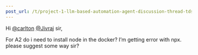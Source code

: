 ```yaml
---
post_url: /t/project-1-llm-based-automation-agent-discussion-thread-tds-jan-2025/164277/360
---
```

Hi [@carlton](/u/carlton) [@Jivraj](/u/jivraj) sir,

For A2 do i need to install node in the docker? I’m getting error with npx.  
please suggest some way sir?